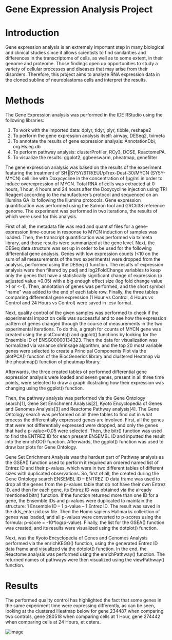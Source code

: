 # Gene Expression Analysis Project

# Introduction
Gene expression analysis is an extremely important step in many biological and clinical studies since it 
allows scientists to find similarities and differences in the transcriptome of cells, as well as to some extent,
in their genome and proteome. Those findings open up opportunities to study a variety of cellular 
processes and diseases that may arise from their disorders. Therefore, this project aims to
analyze RNA expression data in the cloned subline of neuroblastoma cells and interpret the results.

# Methods
The Gene Expression analysis was performed in the IDE RStudio using the following libraries:
1) To work with the imported data: dplyr, tidyr, plyr, tibble, reshape2
2) To perform the gene expression analysis itself: airway, DESeq2, tximeta
3) To annotate the results of gene expression analysis: AnnotationDbi, org.Hs.eg.db
4) To perform pathway analysis: clusterProfiler, RCy3, DOSE, ReactomePA. 
5) To visualize the results: ggplot2, ggbeeswarm, pheatmap, genefilter

The gene expression analysis was based on the results of the experiment featuring the treatment of SHSY5Y/6TR(EU)/pTrex-Dest-30/MYCN (SY5Y-MYCN) cell line with Doxycycline in the concentration of 1μg/ml 
in order to induce overexpression of MYCN. Total RNA of cells was extracted at 0 hours, 1 hour, 4 hours 
and 24 hours after the Doxycycline injection using TRI Reagent according to the manufacturer’s protocol and 
sequenced on an Illumina GA IIx following the Illumina protocols. Gene expression quantification was 
performed using the Salmon tool and GRCh38 reference genome. The experiment was performed in two 
iterations, the results of which were used for this analysis.

First of all, the metadata file was read and quant.sf files for a gene-expression time-course in response to
MYCN induction of samples was loaded. Then, the transcript quantification was performed via tximeta
library, and those results were summarized at the gene level. Next, the DESeq data structure was set up in 
order to be used for the following differential gene analysis. Genes with low expression counts (<10 on the 
sum of all measurements of the two experiments) were dropped from the analysis, performed using the 
DESeq () function. The results of expression analysis were then filtered by padj and log2FoldChange variables 
to keep only the genes that have a statistically significant change of expression (p adjusted value <0.05) with a big enough 
effect size (log fold change value >1 or <-1). Then, annotation of genes was performed, and the short symbol "name" was added to 
the end of each table row. Finally, the three tables comparing differential gene expression (1 Hour vs 
Control, 4 Hours vs Control and 24 Hours vs Control) were saved in .csv format.

Next, quality control of the given samples was performed to check if the experimental impact on cells 
was successful and to see how the expression pattern of genes changed through the course of 
measurements in the two experimental iterations. To do this, a graph for counts of MYCN gene was created 
using the plotCounts() and ggplot() functions by looking for the Ensemble ID of ENSG00000134323. Then the data for visualization was normalized via variance shrinkage algorithm, and the top 20 most variable 
genes were selected to create a Principal Components Plot via the plotPCA() function of the BiocGenerics library and 
clustered Heatmap via the pheatmap() function of pheatmap library.

Afterwards, the three created tables of performed differential gene expression analysis were loaded and 
seven genes, present in all three time points, were selected to draw a graph illustrating how their expression was changing 
using the ggplot() function. 

Then, the pathway analysis was performed via the Gene Ontology search[1], Gene Set Enrichment 
Analysis[2], Kyoto Encyclopedia of Genes and Genomes Analysis[3] and Reactome Pathway analysis[4]. The Gene 
Ontology search was performed on all three tables to find out in what process the differentially expressed 
genes are involved. First, all the genes that were not differentially expressed were dropped, and only the genes that had 
a p-value<0.05 were selected. Then, the bitr() function was used to find the ENTREZ ID for each present ENSEMBL ID and inputted 
the result into the enrichGO() function. Afterwards, the ggplot() function was used to draw bar plots for Gene 
Ontology.

Gene Set Enrichment Analysis was the hardest part of Pathway analysis as the GSEA() function used to 
perform it required an ordered named list of Entrez ID and their p-values, which were in two different tables 
of different sizes with duplicated observations. So, first of all, the created during the Gene Ontology search 
ENSEMBL ID – ENTREZ ID data frame was used to drop all the genes from the p-values table that do not have their 
own Entrez ID, and then for each gene, its Entrez ID was obtained via the already mentioned bitr() function. If the 
function returned more than one ID for a gene, the Ensemble IDs and p-values were duplicated to 
maintain the structure: 1 Ensemble ID – 1 p-value – 1 Entrez ID. The result was saved in the dds_enterzid.csv 
file. Then the Homo sapiens Hallmarks collection of genes was loaded, and all p-values were converted to p-scores 
using the formula: p-score = -10*log(p-value). Finally, the list for the GSEA() function was created, and its results 
were visualized using the dotplot() function.

Next, was the Kyoto Encyclopedia of Genes and Genomes Analysis performed via the enrichKEGG() function, 
using the generated Entrez ID data frame and visualized via the dotplot() function. In the end, the Reactome 
analysis was performed using the enrichPathway() function. The returned names of pathways were then 
visualized using the viewPathway() function.

# Results

The performed quality control has highlighted the fact that some genes in the same experiment time were 
expressing differently, as can be seen, looking at the clustered Heatmap below for gene 234487 when 
comparing two controls, gene 280518 when comparing cells at 1 Hour, gene 274442 when comparing cells 
at 24 Hours, et cetera.

![image](https://github.com/Aetherum17/Gene-Expression-Analysis/assets/46795020/d95bbab9-e942-4ac6-aa1f-9fa40250ebf1)
